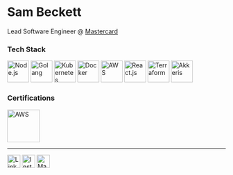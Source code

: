 # Sam Beckett
Lead Software Engineer @ [Mastercard](https://www.finicity.com)

### Tech Stack
<a href="https://nodejs.org/en/"><img src="https://nodejs.org/static/images/favicons/apple-touch-icon.png" width="50" height="50" alt="Node.js" /></a>
<a href="https://golang.org/"><img src="https://miro.medium.com/max/600/1*i2skbfmDsHayHhqPfwt6pA.png" height="50" alt="Golang" /></a>
<a href="https://kubernetes.io"><img src="https://kubernetes.io/images/favicon.png" width="50" height="50" alt="Kubernetes" /></a>
<a href="https://docker.com"><img src="https://www.saturnme.com/wp-content/uploads/2019/10/vertical-logo-monochromatic-1.png" height="50" alt="Docker" /></a>
<a href="https://aws.amazon.com"><img src="https://a0.awsstatic.com/libra-css/images/site/touch-icon-ipad-144-smile.png" width="50" height="50" alt="AWS" /></a>
<a href="https://reactjs.org"><img src="https://reactjs.org/icons/icon-512x512.png?v=f4d46f030265b4c48a05c999b8d93791" width="50" height="50" alt="React.js" /></a>
<a href="https://terraform.io"><img src="https://dustindortch.files.wordpress.com/2020/08/terraform-logo.png" width="50" height="50" alt="Terraform" /></a>
<a href="https://github.com/akkeris"><img src="https://avatars.githubusercontent.com/u/33560024?s=200&v=4" width="50" height="50" alt="Akkeris" /></a>

### Certifications
<a href="https://www.cncf.io/certification/cka/"><img src="https://www.cncf.io/wp-content/uploads/2021/09/kubernetes-cka-color.svg" width="75" height="75" alt="AWS" /></a>
<br />
<hr />
<a href="https://www.linkedin.com/in/sbeck14"><img src="https://content.linkedin.com/content/dam/me/business/en-us/amp/brand-site/v2/bg/LI-Bug.svg.original.svg" width="30" height="30"  alt="LinkedIn" /></a>
<a href="https://www.instagram.com/sbeck14/"><img src="https://www.instagram.com/static/images/ico/favicon-192.png/68d99ba29cc8.png" width="30" height="30" alt="Instagram" /></a>
<a href="https://www.mastercard.com"><img src="https://brand.mastercard.com/content/dam/mccom/brandcenter/thumbnails/mastercard_circles_92px_2x.png" height="30" alt="Mastercard" /></a>
